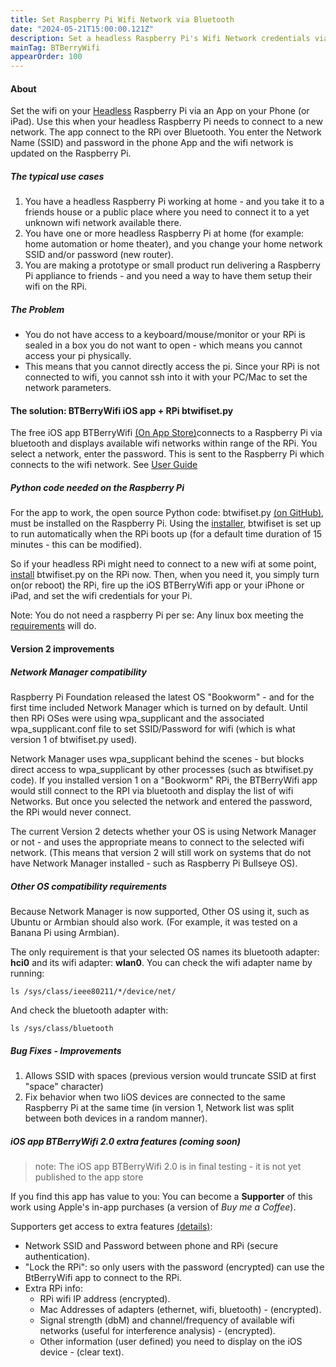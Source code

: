```yaml
---
title: Set Raspberry Pi Wifi Network via Bluetooth
date: "2024-05-21T15:00:00.121Z"
description: Set a headless Raspberry Pi's Wifi Network credentials via Phone App over Bluetooth.
mainTag: BTBerryWifi
appearOrder: 100
---
```


#### About  
Set the wifi on your [Headless](/Raspberry-Pi/Principles-What-is-Headless/#sectionTop) Raspberry Pi via an App on your Phone (or iPad).  Use this when your headless Raspberry Pi needs to connect to a new network. The app connect to the RPi over Bluetooth. You enter the Network Name (SSID) and password in the phone App and the wifi network is updated on the Raspberry Pi.
 
##### The typical use cases
1. You have a headless Raspberry Pi working at home - and you take it to a friends house or a public place where you need to connect it to a yet unknown wifi network available there.  
2. You have one or more headless Raspberry Pi at home (for example: home automation or home theater), and you change your home network SSID and/or password (new router).  
3. You are making a prototype or small product run delivering a Raspberry Pi appliance to friends - and you need a way to have them setup their wifi on the RPi. 

##### The Problem
- You do not have access to a keyboard/mouse/monitor or your RPi is sealed in a box you do not want to open - which means you cannot access your pi physically.
- This means that you cannot directly access the pi. Since your RPi is not connected to wifi, you cannot ssh into it with your PC/Mac to set the network parameters.

#### The solution: BTBerryWifi iOS app + RPi btwifiset.py
The free iOS app BTBerryWifi <a href="https://apps.apple.com/us/app/btberrywifi/id1596978011" target="_blank">(On App Store)</a>connects to a Raspberry Pi via bluetooth and displays available wifi networks within range of the RPi. You select a network, enter the password.  This is sent to the Raspberry Pi which connects to the wifi network. See [User Guide](/Set-wifi-via-bluetooth/iPhone-App-iPhone-app-usage/#sectionTop)

##### Python code needed on the Raspberry Pi

For the app to work, the open source Python code: btwifiset.py  <a href="https://github.com/nksan/Rpi-SetWiFi-viaBluetooth" target="_blank">(on GitHub)</a>, must be installed on the Raspberry Pi. Using the [installer](/Set-wifi-via-bluetooth/Installation-RaspberryPi-automatic/#sectionTop), btwifiset is set up to run automatically when the RPi boots up (for a default time duration of 15 minutes - this can be modified).

So if your headless RPi might need to connect to a new wifi at some point, [install](/Set-wifi-via-bluetooth/Installation-RaspberryPi-automatic/#sectionTop) btwifiset.py on the RPi now. Then, when you need it, you simply turn on(or reboot) the RPi, fire up the iOS BTBerryWifi app or your iPhone or iPad, and set the wifi credentials for your Pi.

Note: You do not need a raspberry Pi per se:  Any linux box meeting the [requirements](#linux) will do.

#### Version 2 improvements

##### Network Manager compatibility
Raspberry Pi Foundation released the latest OS "Bookworm" - and for the first time included Network Manager which is turned on by default. Until then RPi OSes were using wpa_supplicant and the associated wpa_supplicant.conf file to set SSID/Password for wifi (which is what version 1 of btwifiset.py used).

Network Manager uses wpa_supplicant behind the scenes - but blocks direct access to wpa_supplicant by other processes (such as btwifiset.py code). If you installed version 1 on a "Bookworm" RPi, the BTBerryWifi app would still connect to the RPI via bluetooth and display the list of wifi Networks. But once you selected the network and entered the password, the RPi would never connect.

The current Version 2 detects whether your OS is using Network Manager or not - and uses the appropriate means to connect to the selected wifi network. (This means that version 2 will still work on systems that do not have Network Manager installed - such as Raspberry Pi Bullseye OS).

##### Other OS compatibility requirements <a name="linux"></a>
Because Network Manager is now supported, Other OS using it, such as Ubuntu or Armbian should also work. (For example, it was tested on a Banana Pi using Armbian).

The only requirement is that your selected OS names its bluetooth adapter: **hci0** and its wifi adapter: **wlan0**. You can check the wifi adapter name by running:
```
ls /sys/class/ieee80211/*/device/net/
```
And check the bluetooth adapter with:
```
ls /sys/class/bluetooth
```

##### Bug Fixes - Improvements
1. Allows SSID with spaces (previous version would truncate SSID at first "space" character)
2. Fix behavior when two IiOS devices are connected to the same Raspberry Pi at the same time (in version 1, Network list was split between both devices in a random manner).  

##### iOS app BTBerryWifi 2.0 extra features (coming soon)
> note: The iOS app BTBerryWifi 2.0 is in final testing - it is not yet published to the app store

If you find this app has value to you: You can become a **Supporter** of this work using Apple's in-app purchases (a version of  *Buy me a Coffee*).  

Supporters get access to extra features [(details)](/Set-wifi-via-bluetooth/Supporter-extra-features/#sectionTop):
- Network SSID and Password between phone and RPi (secure authentication).  
- "Lock the RPi": so only users with the password (encrypted) can use the BtBerryWifi app to connect to the RPi.
- Extra RPi info: 
    - RPi wifi IP address (encrypted).
    - Mac Addresses of adapters (ethernet, wifi, bluetooth) - (encrypted).
    - Signal strength (dbM) and channel/frequency of available wifi networks (useful for interference analysis) - (encrypted).
    - Other information (user defined) you need to display on the iOS device - (clear text).  
